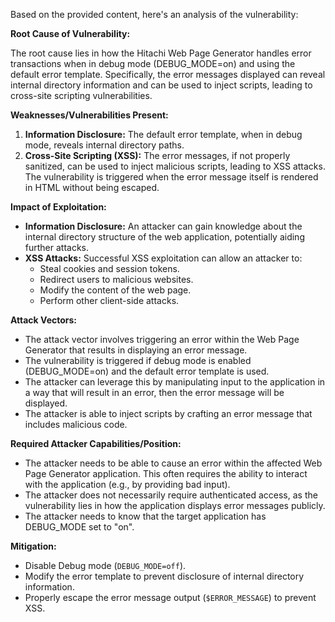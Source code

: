 Based on the provided content, here's an analysis of the vulnerability:

**Root Cause of Vulnerability:**

The root cause lies in how the Hitachi Web Page Generator handles error transactions when in debug mode (DEBUG_MODE=on) and using the default error template. Specifically, the error messages displayed can reveal internal directory information and can be used to inject scripts, leading to cross-site scripting vulnerabilities.

**Weaknesses/Vulnerabilities Present:**

1.  **Information Disclosure:** The default error template, when in debug mode, reveals internal directory paths.
2.  **Cross-Site Scripting (XSS):** The error messages, if not properly sanitized, can be used to inject malicious scripts, leading to XSS attacks. The vulnerability is triggered when the error message itself is rendered in HTML without being escaped.

**Impact of Exploitation:**

*   **Information Disclosure:** An attacker can gain knowledge about the internal directory structure of the web application, potentially aiding further attacks.
*   **XSS Attacks:** Successful XSS exploitation can allow an attacker to:
    *   Steal cookies and session tokens.
    *   Redirect users to malicious websites.
    *   Modify the content of the web page.
    *   Perform other client-side attacks.

**Attack Vectors:**

*   The attack vector involves triggering an error within the Web Page Generator that results in displaying an error message.
*   The vulnerability is triggered if debug mode is enabled (DEBUG\_MODE=on) and the default error template is used.
*   The attacker can leverage this by manipulating input to the application in a way that will result in an error, then the error message will be displayed.
*   The attacker is able to inject scripts by crafting an error message that includes malicious code.

**Required Attacker Capabilities/Position:**

*   The attacker needs to be able to cause an error within the affected Web Page Generator application. This often requires the ability to interact with the application (e.g., by providing bad input).
*   The attacker does not necessarily require authenticated access, as the vulnerability lies in how the application displays error messages publicly.
*   The attacker needs to know that the target application has DEBUG_MODE set to "on".

**Mitigation:**
* Disable Debug mode (`DEBUG_MODE=off`).
* Modify the error template to prevent disclosure of internal directory information.
* Properly escape the error message output (`$ERROR_MESSAGE`) to prevent XSS.